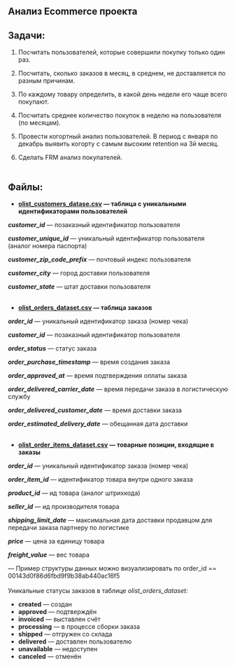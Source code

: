 Анализ Ecommerce проекта
------------
## Задачи:

1. Посчитать пользователей, которые совершили покупку только один раз.

2. Посчитать, сколько заказов в месяц, в среднем, не доставляется по разным причинам.

3. По каждому товару определить, в какой день недели его чаще всего покупают.

4. Посчитать среднее количество покупок в неделю на пользователя (по месяцам).

5. Провести когортный анализ пользователей. В период с января по декабрь выявить когорту с самым высоким retention на 3й месяц.

6. Сделать FRM анализ покупателей.
<br></br>
## Файлы:
- **[olist_customers_datase.csv](https://disk.yandex.ru/d/QXrVDUoQvFhIcg "olist_customers_datase.csv") — таблица с уникальными идентификаторами пользователей**

***customer_id*** — позаказный идентификатор пользователя

***customer_unique_id*** —  уникальный идентификатор пользователя  (аналог номера паспорта)

***customer_zip_code_prefix*** —  почтовый индекс пользователя

***customer_city*** —  город доставки пользователя

***customer_state*** —  штат доставки пользователя
<br></br>
- **[olist_orders_dataset.csv](https://disk.yandex.ru/d/0zWmh1bYP6REbw "olist_orders_dataset.csv") —  таблица заказов**

***order_id*** —  уникальный идентификатор заказа (номер чека)

***customer_id*** —  позаказный идентификатор пользователя

***order_status*** —  статус заказа

***order_purchase_timestamp*** —  время создания заказа

***order_approved_at*** —  время подтверждения оплаты заказа

***order_delivered_carrier_date*** —  время передачи заказа в логистическую службу

***order_delivered_customer_date*** —  время доставки заказа

***order_estimated_delivery_date*** —  обещанная дата доставки
<br></br>
- **[olist_order_items_dataset.csv](https://disk.yandex.ru/d/xCsQ0FiC-Ue4Lg "olist_order_items_dataset.csv") —  товарные позиции, входящие в заказы**

***order_id*** —  уникальный идентификатор заказа (номер чека)

***order_item_id*** —  идентификатор товара внутри одного заказа

***product_id*** —  ид товара (аналог штрихкода)

***seller_id*** — ид производителя товара

***shipping_limit_date*** —  максимальная дата доставки продавцом для передачи заказа партнеру по логистике

***price*** —  цена за единицу товара

***freight_value*** —  вес товара

— Пример структуры данных можно визуализировать по order_id == 00143d0f86d6fbd9f9b38ab440ac16f5
<br></br>
Уникальные статусы заказов в таблице *olist_orders_dataset:*

- **created** —  создан
- **approved** —  подтверждён
- **invoiced** —  выставлен счёт
- **processing** —  в процессе сборки заказа
- **shipped** —  отгружен со склада
- **delivered** —  доставлен пользователю
- **unavailable** —  недоступен
- **canceled** —  отменён
